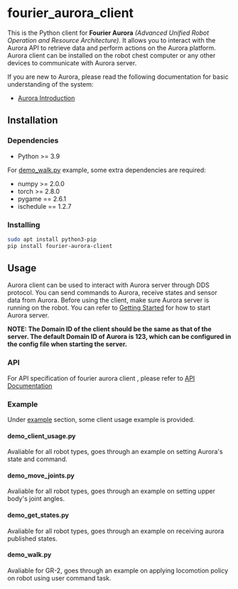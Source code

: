 # fourier_aurora_client

This is the Python client for **Fourier Aurora** *(Advanced Unified Robot Operation and Resource Architecture)*. It allows you to interact with the Aurora API to retrieve data and perform actions on the Aurora platform. Aurora client can be installed on the robot chest computer or any other devices to communicate with Aurora server.

If you are new to Aurora, please read the following documentation for basic understanding of the system:

- [Aurora Introduction](../doc/EN/introduction_EN.md)

## Installation

### Dependencies

- Python >= 3.9

For [demo_walk.py](./example/gr2/demo_walk.py) example, some extra dependencies are required:

- numpy >= 2.0.0
- torch >= 2.8.0
- pygame == 2.6.1
- ischedule == 1.2.7

### Installing

```bash
sudo apt install python3-pip
pip install fourier-aurora-client
```

## Usage

Aurora client can be used to interact with Aurora server through DDS protocol. You can send commands to Aurora, receive states and sensor data from Aurora. Before using the client, make sure Aurora server is running on the robot. You can refer to [Getting Started](../README.md) for how to start Aurora server.

**NOTE: The Domain ID of the client should be the same as that of the server. The default Domain ID of Aurora is 123, which can be configured in the config file when starting the server.**

### API

For API specification of fourier aurora client , please refer to [API Documentation](./docs/EN/API_document_EN.md)

### Example

Under [example](./example) section, some client usage example is provided.

#### demo_client_usage.py

Avaliable for all robot types, goes through an example on setting Aurora's state and command.

#### demo_move_joints.py

Avaliable for all robot types, goes through an example on setting upper body's joint angles.

#### demo_get_states.py

Avaliable for all robot types, goes through an example on receiving aurora published states.

#### demo_walk.py

Avaliable for GR-2, goes through an example on applying locomotion policy on robot using user command task.
